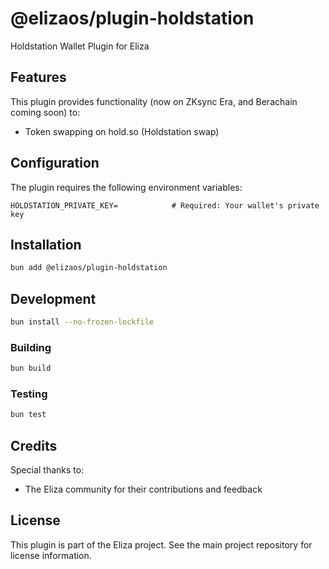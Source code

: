 # @elizaos/plugin-holdstation

Holdstation Wallet Plugin for Eliza

## Features

This plugin provides functionality (now on ZKsync Era, and Berachain coming soon) to:

- Token swapping on hold.so (Holdstation swap)

## Configuration

The plugin requires the following environment variables:

```env
HOLDSTATION_PRIVATE_KEY=            # Required: Your wallet's private key
```

## Installation

```bash
bun add @elizaos/plugin-holdstation
```

## Development

```bash
bun install --no-frozen-lockfile
```

### Building

```bash
bun build
```

### Testing

```bash
bun test
```

## Credits

Special thanks to:

- The Eliza community for their contributions and feedback

## License

This plugin is part of the Eliza project. See the main project repository for license information.
